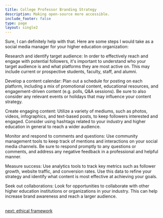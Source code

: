 ```yaml
---
title: College Professor Branding Strategy
description: Making open-source more accessible.
include_footer: false
type: page
layout: single2
---
```


<p>
Sure, I can definitely help with that. Here are some steps I would take as a social media manager for your higher education organization:

Research and identify target audience: In order to effectively reach and engage with potential followers, it's important to understand who your target audience is and what platforms they are most active on. This may include current or prospective students, faculty, staff, and alumni.

Develop a content calendar: Plan out a schedule for posting on each platform, including a mix of promotional content, educational resources, and engagement-driven content (e.g. polls, Q&A sessions). Be sure to also consider any relevant events or holidays that may influence your content strategy.

Create engaging content: Utilize a variety of mediums, such as photos, videos, infographics, and text-based posts, to keep followers interested and engaged. Consider using hashtags related to your industry and higher education in general to reach a wider audience.

Monitor and respond to comments and questions: Use community management tools to keep track of mentions and interactions on your social media channels. Be sure to respond promptly to any questions or comments, and address any negative feedback in a professional and helpful manner.

Measure success: Use analytics tools to track key metrics such as follower growth, website traffic, and conversion rates. Use this data to refine your strategy and identify what content is most effective at achieving your goals.

Seek out collaborations: Look for opportunities to collaborate with other higher education institutions or organizations in your industry. This can help increase brand awareness and reach a larger audience.

<br>
<a href="https://workdojos.com/collegeprofessor/ethics">next: ethical framework</a>
</p>